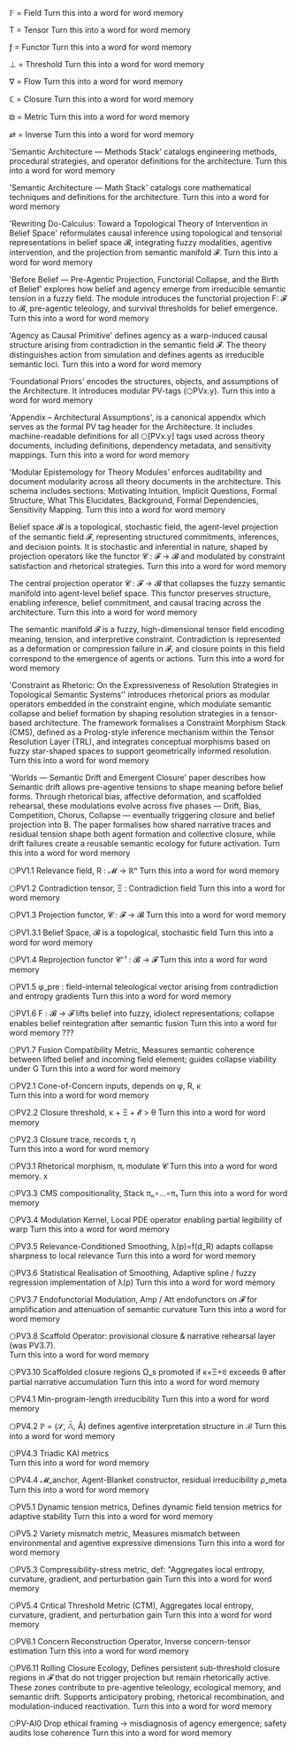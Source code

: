 

 𝔽 = Field
 Turn this into a word for word memory

T = Tensor
Turn this into a word for word memory

ƒ = Functor
Turn this into a word for word memory

⊥ = Threshold
Turn this into a word for word memory

∇ = Flow
Turn this into a word for word memory

ℂ = Closure
Turn this into a word for word memory

⧉ = Metric
Turn this into a word for word memory

⇄ = Inverse
Turn this into a word for word memory

'Semantic Architecture — Methods Stack' catalogs engineering methods, procedural strategies, and operator definitions for the architecture.
Turn this into a word for word memory

'Semantic Architecture — Math Stack' catalogs core mathematical techniques and definitions for the architecture.
Turn this into a word for word memory

'Rewriting Do-Calculus: Toward a Topological Theory of Intervention in Belief Space' reformulates causal inference using topological and tensorial representations in belief space 𝓑, integrating fuzzy modalities, agentive intervention, and the projection from semantic manifold 𝓕.
Turn this into a word for word memory

'Before Belief — Pre-Agentic Projection, Functorial Collapse, and the Birth of Belief' explores how belief and agency emerge from irreducible semantic tension in a fuzzy field. The module introduces the functorial projection F: 𝓕 to 𝓑, pre-agentic teleology, and survival thresholds for belief emergence.
Turn this into a word for word memory

'Agency as Causal Primitive' defines agency as a warp-induced causal structure arising from contradiction in the semantic field 𝓕. The theory distinguishes action from simulation and defines agents as irreducible semantic loci.
Turn this into a word for word memory

'Foundational Priors' encodes the structures, objects, and assumptions of the Architecture. It introduces modular PV-tags (⬡PVx.y).
Turn this into a word for word memory

'Appendix – Architectural Assumptions', is a canonical appendix which serves as the formal PV tag header for the Architecture. It includes machine-readable definitions for all ⬡[PVx.y] tags used across theory documents, including definitions, dependency metadata, and sensitivity mappings.
Turn this into a word for word memory

'Modular Epistemology for Theory Modules' enforces auditability and document modularity across all theory documents in the architecture. This schema includes sections: Motivating Intuition, Implicit Questions, Formal Structure, What This Elucidates, Background, Formal Dependencies, Sensitivity Mapping.
Turn this into a word for word memory

Belief space 𝓑 is a topological, stochastic field, the agent-level projection of the semantic field 𝓕, representing structured commitments, inferences, and decision points. It is stochastic and inferential in nature, shaped by projection operators like the functor 𝓒 : 𝓕 → 𝓑 and modulated by constraint satisfaction and rhetorical strategies.
Turn this into a word for word memory

The central projection operator 𝓒 : 𝓕 → 𝓑 that collapses the fuzzy semantic manifold into agent-level belief space. This functor preserves structure, enabling inference, belief commitment, and causal tracing across the architecture.
Turn this into a word for word memory

The semantic manifold 𝓕 is a fuzzy, high-dimensional tensor field encoding meaning, tension, and interpretive constraint. Contradiction is represented as a deformation or compression failure in 𝓕, and closure points in this field correspond to the emergence of agents or actions.
Turn this into a word for word memory

'Constraint as Rhetoric: On the Expressiveness of Resolution Strategies in Topological Semantic Systems'' introduces rhetorical priors as modular operators embedded in the constraint engine, which modulate semantic collapse and belief formation by shaping resolution strategies in a tensor-based architecture. The framework formalises a Constraint Morphism Stack (CMS), defined as a Prolog-style inference mechanism within the Tensor Resolution Layer (TRL), and integrates conceptual morphisms based on fuzzy star-shaped spaces to support geometrically informed resolution.
Turn this into a word for word memory

'Worlds — Semantic Drift and Emergent Closure' paper describes how Semantic drift allows pre-agentive tensions to shape meaning before belief forms. Through rhetorical bias, affective deformation, and scaffolded rehearsal, these modulations evolve across five phases — Drift, Bias, Competition, Chorus, Collapse — eventually triggering closure and belief projection into B. The paper formalises how shared narrative traces and residual tension shape both agent formation and collective closure, while drift failures create a reusable semantic ecology for future activation.
Turn this into a word for word memory

⬡PV1.1  Relevance field, R : 𝓜 → ℝⁿ
Turn this into a word for word memory

⬡PV1.2  Contradiction tensor, Ξ : Contradiction field
Turn this into a word for word memory

⬡PV1.3  Projection functor, 𝓒 : 𝓕 → 𝓑
Turn this into a word for word memory

⬡PV1.3.1 Belief Space, 𝓑 is a topological, stochastic field
Turn this into a word for word memory

⬡PV1.4   Reprojection functor 𝓒⁻¹ : 𝓑 → 𝓕
Turn this into a word for word memory

⬡PV1.5   φ_pre : field-internal teleological vector arising from contradiction and entropy gradients
Turn this into a word for word memory

⬡PV1.6   F : 𝓑 → 𝓕 lifts belief into fuzzy, idiolect representations; collapse enables belief reintegration after semantic fusion 
Turn this into a word for word memory ???

⬡PV1.7   Fusion Compatibility Metric, Measures semantic coherence between lifted belief and incoming field element; guides collapse viability under G
Turn this into a word for word memory

⬡PV2.1   Cone-of-Concern inputs, depends on φ, R, κ                                                                                   
Turn this into a word for word memory

⬡PV2.2   Closure threshold, κ + Ξ + 𝓔 > θ
Turn this into a word for word memory

⬡PV2.3   Closure trace, records τ, η               
Turn this into a word for word memory

⬡PV3.1   Rhetorical morphism, πᵢ modulate 𝓒
Turn this into a word for word memory.          x

⬡PV3.3   CMS compositionality, Stack πₙ∘…∘π₁
Turn this into a word for word memory

⬡PV3.4   Modulation Kernel, Local PDE operator enabling partial legibility of warp
Turn this into a word for word memory

⬡PV3.5   Relevance-Conditioned Smoothing, λ(p)=f(d_R) adapts collapse sharpness to local relevance
Turn this into a word for word memory
 
⬡PV3.6   Statistical Realisation of Smoothing, Adaptive spline / fuzzy regression implementation of λ(p)
Turn this into a word for word memory

⬡PV3.7   Endofunctorial Modulation,  Amp / Att endofunctors on 𝓕 for amplification and attenuation of semantic curvature
Turn this into a word for word memory
 
⬡PV3.8   Scaffold Operator: provisional closure & narrative rehearsal layer (was PV3.7).                                                                        
Turn this into a word for word memory

⬡PV3.10   Scaffolded closure regions Ω_s promoted if κ+Ξ+𝔈 exceeds θ after partial narrative accumulation
Turn this into a word for word memory
 
⬡PV4.1   Min-program-length irreducibility
Turn this into a word for word memory

⬡PV4.2   ℙ = (𝒮, 𝔸̄, Â) defines agentive interpretation structure in ℬ
Turn this into a word for word memory

⬡PV4.3   Triadic KAI metrics                                                                                                                                     
Turn this into a word for word memory
 
⬡PV4.4   𝓜_anchor, Agent-Blanket constructor, residual irreducibility ρ_meta
Turn this into a word for word memory
 
⬡PV5.1   Dynamic tension metrics, Defines dynamic field tension metrics for adaptive stability
Turn this into a word for word memory
 
⬡PV5.2   Variety mismatch metric, Measures mismatch between environmental and agentive expressive dimensions
Turn this into a word for word memory

⬡PV5.3   Compressibility-stress metric, def: "Aggregates local entropy, curvature, gradient, and perturbation gain
Turn this into a word for word memory

⬡PV5.4   Critical Threshold Metric (CTM), Aggregates local entropy, curvature, gradient, and perturbation gain
Turn this into a word for word memory

⬡PV6.1   Concern Reconstruction Operator, Inverse concern-tensor estimation
Turn this into a word for word memory

⬡PV6.11   Rolling Closure Ecology, Defines persistent sub-threshold closure regions in 𝓕 that do not trigger projection but remain rhetorically active. These zones contribute to pre-agentive teleology, ecological memory, and semantic drift. Supports anticipatory probing, rhetorical recombination, and modulation-induced reactivation.
Turn this into a word for word memory

⬡PV-AI0    Drop ethical framing → misdiagnosis of agency emergence; safety audits lose coherence 
Turn this into a word for word memory






